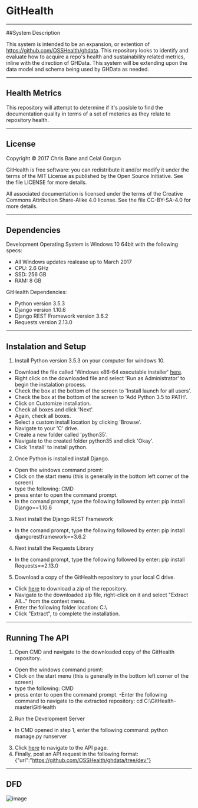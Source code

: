 # GitHealth
---
##System Description

This system is intended to be an expansion, or extention of https://github.com/OSSHealth/ghdata. This repository looks to identify and evaluate how to acquire a repo's health and sustainability related metrics, inline with the direction of GHData. This system will be extending upon the data model and schema being used by GHData as needed.

---
## Health Metrics

This repository will attempt to determine if it's posible to find the documentation quality in terms of a set of meterics as they relate to repository health.

---
## License

Copyright © 2017 Chris Bane and Celal Gorgun

GitHealth is free software: you can redistribute it and/or modify it under the terms of the MIT License as published by the Open Source Initiative. See the file LICENSE for more details.

All associated documentation is licensed under the terms of the Creative Commons Attribution Share-Alike 4.0 license. See the file CC-BY-SA-4.0 for more details.

---
## Dependencies

Development Operating System is Windows 10 64bit with the following specs:
- All Windows updates realease up to March 2017  
- CPU: 2.6 GHz
- SSD: 256 GB
- RAM: 8 GB

GitHealth Dependencies:
- Python version 3.5.3
- Django version 1.10.6
- Django REST Framework version 3.6.2
- Requests version 2.13.0

---
## Instalation and Setup

1. Install Python version 3.5.3 on your computer for windows 10.
 - Download the file called 'Windows x86-64 executable installer' [here](https://www.python.org/downloads/release/python-353/).
 - Right click on the downloaded file and select 'Run as Administrator' to begin the instalation process.
 - Check the box at the bottom of the screen to 'Install launch for all users'.
 - Check the box at the bottom of the screen to 'Add Python 3.5 to PATH'.
 - Click on Customize installation.
 - Check all boxes and click 'Next'.
 - Again, check all boxes.
 - Select a custom install location by clicking 'Browse'.
 - Navigate to your 'C' drive.
 - Create a new folder called 'python35'.
 - Navigate to the created folder python35 and click 'Okay'.
 - Click 'Install' to install python.
2. Once Python is installed install Django.
 - Open the windows command promt:
  - Click on the start menu (this is generally in the bottom left corner of the screen)
  - type the following: CMD
  - press enter to open the command prompt.
 - In the comand prompt, type the following followed by enter: pip install Django==1.10.6
3. Next install the Django REST Framework
 - In the comand prompt, type the following followed by enter: pip install djangorestframework==3.6.2
4. Next install the Requests Library
 - In the comand prompt, type the following followed by enter: pip install Requests==2.13.0
5. Download a copy of the GitHealth repository to your local C drive.
 - Click [here](https://github.com/Ashkeelun/GitHealth/archive/master.zip) to download a zip of the repository.
 - Navigate to the downloaded zip file, right-click on it and select "Extract All..." from the context menu.
 - Enter the following folder location: C:\
 - Click "Extract", to complete the installation.

---
## Running The API

1. Open CMD and navigate to the downloaded copy of the GitHealth repository.
 - Open the windows command promt:
  - Click on the start menu (this is generally in the bottom left corner of the screen)
  - type the following: CMD
  - press enter to open the command prompt.
 -Enter the following command to navigate to the extracted repository: cd C:\GitHealth-master\GitHealth
2. Run the Development Server
 - In CMD opened in step 1, enter the following command: python manage.py runserver
3. Click [here](http://127.0.0.1:8000/health/test/) to navigate to the API page.
4. Finally, post an API request in the following format:
    {"url":"https://github.com/OSSHealth/ghdata/tree/dev"}

---
## DFD

![image](https://cloud.githubusercontent.com/assets/14626151/24373848/5ffe8fbe-12f8-11e7-8668-399e27a5f0d0.png)

